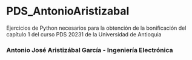 # PDS_AntonioAristizabal
Ejercicios de Python necesarios para la obtención de la bonificación del capítulo 1 del curso PDS 20231 de la Universidad de Antioquia<br>
### Antonio José Aristizábal García - Ingeniería Electrónica
